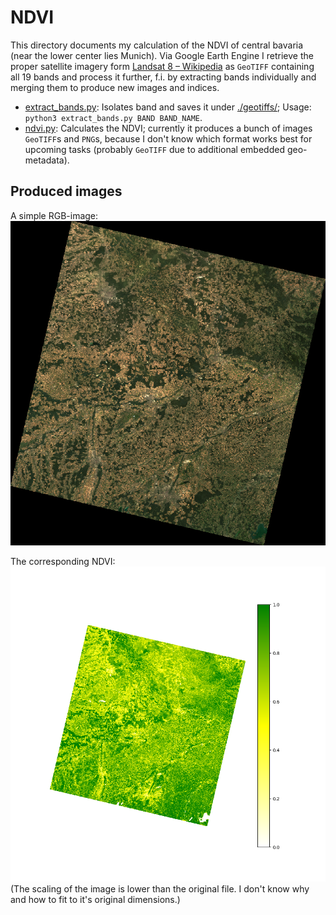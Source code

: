 # NDVI #
This directory documents my calculation of the NDVI of central bavaria (near the lower center lies Munich). Via Google Earth Engine I retrieve the proper satellite imagery form [Landsat 8 – Wikipedia](https://en.wikipedia.org/wiki/Landsat_8) as `GeoTIFF` containing all 19 bands and process it further, f.i. by extracting bands individually and merging them to produce new images and indices.

- [extract_bands.py](./extract_bands.py): Isolates band and saves it under [./geotiffs/](./geotiffs/); Usage: `python3 extract_bands.py BAND BAND_NAME`.
- [ndvi.py](./ndvi.py): Calculates the NDVI; currently it produces a bunch of images `GeoTIFF`s and `PNG`s, because I don't know which format works best for upcoming tasks (probably `GeoTIFF` due to additional embedded geo-metadata).

## Produced images
A simple RGB-image:
![](./geotiffs/rgb.tif)

The corresponding NDVI:
![](./geotiffs/ndvi-whylgn-legend.png)
(The scaling of the image is lower than the original file. I don't know why and how to fit to it's original dimensions.)
